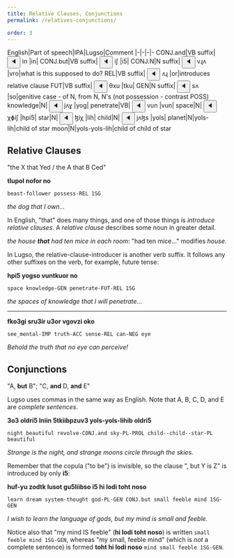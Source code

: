 ```yaml
---
title: Relative Clauses, Conjunctions
permalink: /relatives-conjunctions/

order: 3
---
```


English|Part of speech|IPA|Lugso|Comment
|-|-|-|-
CONJ.and|VB suffix|<span class='spoken'> <button class='speak' type='button' data-ipa='in'>🔈</button> <span class='ipa'>in</span> </span>|in|
CONJ.but|VB suffix|<span class='spoken'> <button class='speak' type='button' data-ipa='iʃ'>🔈</button> <span class='ipa'>iʃ</span> </span>|i5|
CONJ.N|N suffix|<span class='spoken'> <button class='speak' type='button' data-ipa='vɻʌ'>🔈</button> <span class='ipa'>vɻʌ</span> </span>|vro|what is this supposed to do?
REL|VB suffix|<span class='spoken'> <button class='speak' type='button' data-ipa='ʌɻ'>🔈</button> <span class='ipa'>ʌɻ</span> </span>|or|introduces relative clause
FUT|VB suffix|<span class='spoken'> <button class='speak' type='button' data-ipa='θxu'>🔈</button> <span class='ipa'>θxu</span> </span>|tku|
GEN|N suffix|<span class='spoken'> <button class='speak' type='button' data-ipa='sʌ'>🔈</button> <span class='ipa'>sʌ</span> </span>|so|genitive case - of N, from N, N's (not possession - contrast POSS)
knowledge|N|<span class='spoken'> <button class='speak' type='button' data-ipa='jʌɣ'>🔈</button> <span class='ipa'>jʌɣ</span> </span>|yog|
penetrate|VB|<span class='spoken'> <button class='speak' type='button' data-ipa='vun'>🔈</button> <span class='ipa'>vun</span> </span>|vun|
space|N|<span class='spoken'> <button class='speak' type='button' data-ipa='χɸiʃ'>🔈</button> <span class='ipa'>χɸiʃ</span> </span>|hpi5|
star|N|<span class='spoken'> <button class='speak' type='button' data-ipa='ɮiχ'>🔈</button> <span class='ipa'>ɮiχ</span> </span>|lih|
child|N|<span class='spoken'> <button class='speak' type='button' data-ipa='jʌɮs'>🔈</button> <span class='ipa'>jʌɮs</span> </span>|yols|
planet|N|yols-lih|child of star
moon|N|yols-yols-lih|child of child of star

## Relative Clauses

"the X that Yed / the A that B Ced"

**tlupol nofor no**

`beast-follower possess-REL 1SG`

_the dog that I own..._

In English, "that" does many things, and one of those things is _introduce relative clauses_. A _relative clause_ describes some noun in greater detail.

_the house **that** had ten mice in each room_: "had ten mice..." modifies _house_.

In Lugso, the relative-clause-introducer is another verb suffix. It follows any other suffixes on the verb, for example, future tense:

**hpi5 yogso vuntkuor no**

`space knowledge-GEN penetrate-FUT-REL 1SG`

_the spaces of knowledge that I will penetrate..._

---

**fko3gi sru3ir u3or vgovzi oko**

`see_mental-IMP truth-ACC sense-REL can-NEG eye`

_Behold the truth that no eye can perceive!_

## Conjunctions

"A, **but** B"; "C, **and** D, **and** E"

Lugso uses commas in the same way as English. Note that A, B, C, D, and E are _complete sentences_.

**3o3 oldri5 lniin 5tkiibpzuv3 yols-yols-lihib oldri5**

`night beautiful revolve-CONJ.and sky-PL-PROL child--child--star-PL beautiful`

_Strange is the night, and strange moons circle through the skies._

Remember that the copula ("to be") is invisible, so the clause ", but Y is Z" is introduced by only **i5**:

**huf-yu zodtk lusot gu5liibso i5 hi lodi toht noso**

`learn dream system-thought god-PL-GEN CONJ.but small feeble mind 1SG-GEN`

_I wish to learn the language of gods, but my mind is small and feeble._

Notice also that "my mind IS feeble" (**hi lodi toht noso**) is written `small feeble mind 1SG-GEN`, whereas "my small, feeble mind" (which is _not_ a complete sentence) is formed **toht hi lodi noso** `mind small feeble 1SG-GEN`.
